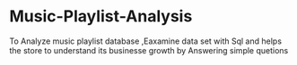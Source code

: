 # Music-Playlist-Analysis
To Analyze music playlist database ,Eaxamine data set with Sql and helps the store to understand its businesse  growth by Answering simple quetions
